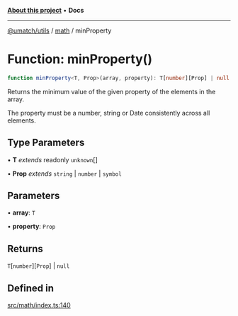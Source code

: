 [**About this project**](../../README.md) • **Docs**

***

[@umatch/utils](../../api.md) / [math](../README.md) / minProperty

# Function: minProperty()

```ts
function minProperty<T, Prop>(array, property): T[number][Prop] | null
```

Returns the minimum value of the given property of the elements in the array.

The property must be a number, string or Date consistently across all elements.

## Type Parameters

• **T** *extends* readonly `unknown`[]

• **Prop** *extends* `string` \| `number` \| `symbol`

## Parameters

• **array**: `T`

• **property**: `Prop`

## Returns

`T`\[`number`\]\[`Prop`\] \| `null`

## Defined in

[src/math/index.ts:140](https://github.com/umatch-oficial/utils/blob/main/src/math/index.ts#L140)
